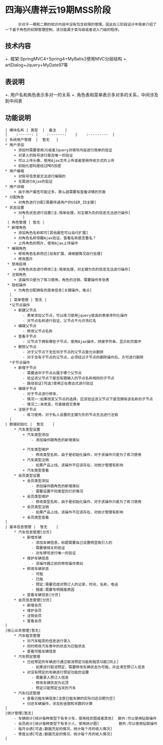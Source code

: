 # 四海兴唐祥云19期MSS阶段
          针对于一期和二期的知识内容中没有包含权限的管理，因此在三阶段设计中简单介绍了一下基于角色的权限管理控制，该功能属于菜鸟级或者说入门级的程序。
## 技术内容
  +. 框架:SpringMVC4+Spring4+MyBatis3使用MVC分层结构
  +. artDialog+Jquery+MyDate97等
## 表说明
  +. 用户名和角色表示多对一的关系
  +. 角色表和菜单表示多对多的关系，中间涉及到中间表
## 功能说明
    | 模块名称 | 类型  |  备注    |
    |    :------: |    :-------:    |    :---------  |
    | 系统用户管理  |  暂无   |  
    * 用户添加
        + 添加时需要使用JS或者Jquery对填写内容进行简单的验证
        + 对录入的账号进行是否唯一的验证
        + 可以上传头像，使用Ajax文件上传或者使用传统方式的上传
        + 初始化密码是经过MD5加密
    * 用户编辑
        + 对账号信息是无法进行编辑的
        + 无需进行Ajax的验证
    * 用户详细
        + 由于用户属性可能过多，那么就需要有查看详情的页面
    * 分配角色
        + 对角色进行分配[需要传递用户的USER_ID主键]
    * 状态设置
        + 对角色状态进行设置[注:简单处理，对主键为负的信息无法进行操作]
            |
     | 角色管理 | 暂无 |
     * 新增角色
        + 添加角色名称即可[其他属性可以自行扩展]
        + 对角色名称惊醒Ajax验证，查看名称是否重名？
        + 上传角色的照片，使用Ajax上传操作
     * 编辑角色
        + 修改角色名称而已[如有扩展，请根据情况自行处理]
        + 修改图片
     * 禁用启用
        + 对角色状态进行修改[注:简单处理，对主键为负的信息无法进行操作]
     * 注销角色
        + 该操作只是为了练习使用，角色的注销，需要操作多张表
     * 授权操作
        + 为角色分配拥有的菜单信息[关键操作，难点]
      |
      | 菜单管理 | 暂无 |
      *父节点操作
        + 新建父节点
            - 表单添加父节点，可以练习使用jquery提高的表单序列化操作
            - 对节点名称进行验证，父节点不允许洗红名
        + 编辑父节点
            - 修改父节点名称
        + 查看子节点
            - 父节点下拥有哪些子节点，使用Ajax操作，拼接字符串，显示到页面中
        + 删除父节点
            - 对于父节点下无任何子节点的父节点是允许删除
            - 对于含有子节点的父节点，必须经过子节点的删除操作后，方可进行删除    
      *子节点操作
        + 新增子节点
            - 需要选中子节点从属于哪个父节点
            - 验证该父节点下是否有跟输入的节点名称相同的子节点
            - 路径验证[可选]使用正在表达式进行验证
        + 编辑子节点
            - 对子节点进行修改，
            - 情况一:如果改变父节点的选择，应该验证该父节点下是否拥有该名称的子节点
            - 情况二:未改变，可直接提交表单
        + 注销子节点
            - 练习使用，对于私人设置的主键为负的节点无法进行注销
      |
    | 数据初始化 |  暂无    |   
        * 汽车类型设置
            + 汽车类型添加
                - 添加操作跟角色的新增类似
                
            + 汽车类型维护
                - 修改类型名称，由于是初始化操作，对于该操作只是为了练习使用
            + 汽车类型注销
                - 如果产品上线，该操作不应该存在，对统计管理有影响
            + 汽车类型查看
        * 会员类型设置
            + 会员类型添加
                - 添加操作跟角色的新增类似
                - 需要设置不同类型的打折情况
            + 会员类型维护
                - 修改类型名称，由于是初始化操作，对于该操作只是为了练习使用
            + 会员类型注销
                - 如果产品上线，该操作不应该存在，对统计管理有影响
            + 会员类型查看
    | 
    | 基本信息管理 |  暂无    |
        * 汽车信息管理[分页]
            + 新增车辆
                - 添加车辆信息，标题需要自己设置明显吸引人的
                - 需要做相关的验证
                - 对车牌号进行唯一的验证
            + 维护车辆信息
                - 该操作跟之前的修改操作类似
            + 修改车辆状态
                - 可租
                - 已租
                - 预定:需要完成对预订人的记录，时间，名称，电话
                - 报废:需要写明报废原因
            + 查看车辆信息[分页]
        * 会员信息管理[分页]
            + 新增会员
            + 维护会员
            + 注销会员
            + 查看会员
    |
    |核心业务管理|暂无|
        * 汽车租赁管理
            + 对汽车租赁的信息进行录入
            + 同时修改汽车表中的状态为已租状态
            + 查看可租车辆信息
        * 汽车预定管理
            + 已经预定的车辆进行通过取消预定功能和租赁功能[同上]
                - 如果进行取消预定，需要修改车辆状态为可租，并且清空预订人信息
            + 对没有预定的车辆进行预定功能的设置
                - 需要录入预订人信息
                - 修改车辆状态为云顶
                - 预定只能预定当天的汽车
        * 汽车归还管理
            + 查看已租车辆信息[注意已租车辆的实际归还日期为空]
            + 归还车辆操作，涉及到金额和天数的计算
    |
    |统计管理|暂无|
        - 车辆统计[统计每种类型下有多少车，使用柱状图或者其他]  额外:可以使用钻取操作
        - 会员统计[统计每种类型下有多少人，使用统计图]         额外:可以使用钻取操作
        - 每月业绩[可选:数据充足的情况，统计每个月的收入情况]
        - 季度业绩[可选:数据充足的情况，统计每个月的收入情况]
    |
     
 
        
        
        
        
        
        
        
        
        
        